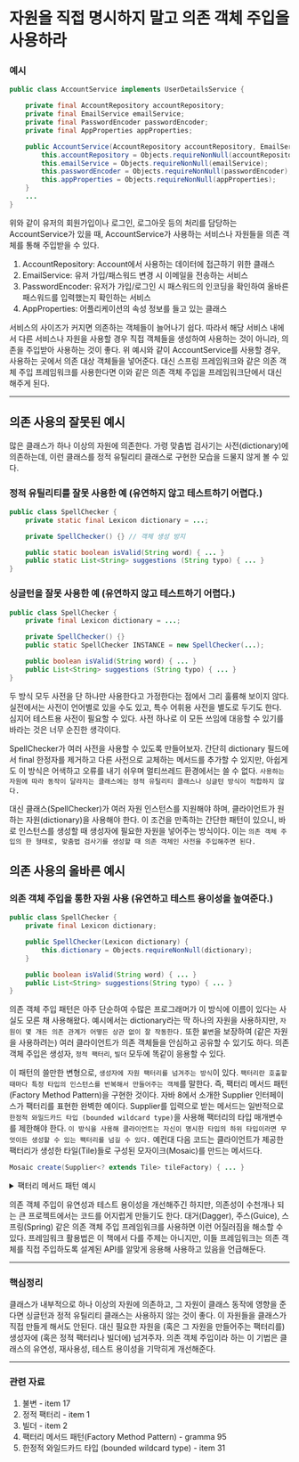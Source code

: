 # 자원을 직접 명시하지 말고 의존 객체 주입을 사용하라

### 예시

```java
public class AccountService implements UserDetailsService {

    private final AccountRepository accountRepository;
    private final EmailService emailService;
    private final PasswordEncoder passwordEncoder;
    private final AppProperties appProperties;

    public AccountService(AccountRepository accountRepository, EmailService emailService, PasswordEncoder passwordEncoder, AppProperties appProperties) {
        this.accountRepository = Objects.requireNonNull(accountRepository);
        this.emailService = Objects.requireNonNull(emailService);
        this.passwordEncoder = Objects.requireNonNull(passwordEncoder);
        this.appProperties = Objects.requireNonNull(appProperties);
    }
    ...
}
```

위와 같이 유저의 회원가입이나 로그인, 로그아웃 등의 처리를 담당하는 AccountService가 있을 때, AccountService가 사용하는 서비스나 자원들을 의존 객체를 통해 주입받을 수 있다.
1) AccountRepository: Account에서 사용하는 데이터에 접근하기 위한 클래스
2) EmailService: 유저 가입/패스워드 변경 시 이메일을 전송하는 서비스
3) PasswordEncoder: 유저가 가입/로그인 시 패스워드의 인코딩을 확인하여 올바른 패스워드를 입력했는지 확인하는 서비스
4) AppProperties: 어플리케이션의 속성 정보를 들고 있는 클래스

서비스의 사이즈가 커지면 의존하는 객체들이 늘어나기 쉽다. 따라서 해당 서비스 내에서 다른 서비스나 자원을 사용할 경우 직접  객체들을 생성하여 사용하는 것이 아니라, 의존을 주입받아 사용하는 것이 좋다. 위 예시와 같이 AccountService를 사용할 경우, 사용하는 곳에서 의존 대상 객체들을 넣어준다. 대신 스프링 프레임워크와 같은 의존 객체 주입 프레임워크를 사용한다면 이와 같은 의존 객체 주입을 프레임워크단에서 대신 해주게 된다.

---

## **의존 사용의 잘못된 예시**

많은 클래스가 하나 이상의 자원에 의존한다. 가령 맞춤법 검사기는 사전(dictionary)에 의존하는데, 이런 클래스를 정적 유틸리티 클래스로 구현한 모습을 드물지 않게 볼 수 있다.

### **정적 유틸리티를 잘못 사용한 예 (유연하지 않고 테스트하기 어렵다.)**

```java
public class SpellChecker {
    private static final Lexicon dictionary = ...;

    private SpellChecker() {} // 객체 생성 방지

    public static boolean isValid(String word) { ... }
    public static List<String> suggestions (String typo) { ... }
}
```

### **싱글턴을 잘못 사용한 예 (유연하지 않고 테스트하기 어렵다.)**

```java
public class SpellChecker {
    private final Lexicon dictionary = ...;

    private SpellChecker() {}
    public static SpellChecker INSTANCE = new SpellChecker(...);

    public boolean isValid(String word) { ... }
    public List<String> suggestions (String typo) { ... }
}
```

두 방식 모두 사전을 단 하나만 사용한다고 가정한다는 점에서 그리 훌륭해 보이지 않다. 실전에서는 사전이 언어별로 있을 수도 있고, 특수 어휘용 사전을 별도로 두기도 한다. 심지어 테스트용 사전이 필요할 수 있다. 사전 하나로 이 모든 쓰임에 대응할 수 있기를 바라는 것은 너무 순진한 생각이다.

SpellChecker가 여러 사전을 사용할 수 있도록 만들어보자. 간단히 dictionary 필드에서 final 한정자를 제거하고 다른 사전으로 교체하는 메서드를 추가할 수 있지만, 아쉽게도 이 방식은 어색하고 오류를 내기 쉬우며 멀티쓰레드 환경에서는 쓸 수 없다. `사용하는 자원에 따라 동작이 달라지는 클래스에는 정적 유틸리티 클래스나 싱글턴 방식이 적합하지 않다.`

대신 클래스(SpellChecker)가 여러 자원 인스턴스를 지원해야 하며, 클라이언트가 원하는 자원(dictionary)을 사용해야 한다. 이 조건을 만족하는 간단한 패턴이 있으니, 바로 인스턴스를 생성할 때 생성자에 필요한 자원을 넣어주는 방식이다. 이는 `의존 객체 주입의 한 형태로, 맞춤법 검사기를 생성할 때 의존 객체인 사전을 주입해주면 된다.`

## **의존 사용의 올바른 예시**

### **의존 객체 주입을 통한 자원 사용 (유연하고 테스트 용이성을 높여준다.)**
```java
public class SpellChecker {
    private final Lexicon dictionary;

    public SpellChecker(Lexicon dictionary) {
        this.dictionary = Objects.requireNonNull(dictionary);
    }

    public boolean isValid(String word) { ... }
    public List<String> suggestions(String typo) { ... }
}
```

의존 객체 주입 패턴은 아주 단순하여 수많은 프로그래머가 이 방식에 이름이 있다는 사실도 모른 채 사용해왔다. 예시에서는 dictionary라는 딱 하나의 자원을 사용하지만, `자원이 몇 개든 의존 관계가 어떻든 상관 없이 잘 작동한다.` 또한 `불변`을 보장하여 (같은 자원을 사용하려는) 여러 클라이언트가 의존 객체들을 안심하고 공유할 수 있기도 하다. 의존 객체 주입은 생성자, `정적 팩터리`, `빌더` 모두에 똑같이 응용할 수 있다.

이 패턴의 쓸만한 변형으로, `생성자에 자원 팩터리를 넘겨주는 방식`이 있다. `팩터리란 호출할 때마다 특정 타입의 인스턴스를 반복해서 만들어주는 객체`를 말한다. 즉, 팩터리 메서드 패턴(Factory Method Pattern)을 구현한 것이다. 자바 8에서 소개한 Supplier<T> 인터페이스가 팩터리를 표현한 완벽한 예이다. Supplier<T>를 입력으로 받는 메서드는 일반적으로 `한정적 와일드카드 타입 (bounded wildcard type)`을 사용해 팩터리의 타입 매개변수를 제한해야 한다. `이 방식을 사용해 클라이언트는 자신이 명시한 타입의 하위 타입이라면 무엇이든 생성할 수 있는 팩터리를 넘길 수 있다.` 예컨대 다음 코드는 클라이언트가 제공한 팩터리가 생성한 타일(Tile)들로 구성된 모자이크(Mosaic)를 만드는 메서드다.

```java
Mosaic create(Supplier<? extends Tile> tileFactory) { ... }
```

<details>
<summary>팩터리 메서드 패턴 예시</summary>
<div markdown="1">

```java
abstract class Product {
    public abstract void use();
}
```

```java
class IDCard extends Product {
    private String owner;

    public IDCard(String owner) {
        System.out.println(owner + "의 카드를 만듭니다.");
        this.owner = owner;
    }

    @Override
    public void use() {
        System.out.println(owner + "의 카드를 사용합니다.");
    }

    public String getOwner() {
        return owner;
    }
}
```

```java
abstract class Factory {
    public final Product create(String owner) {
        Product p = createProduct(owner);
        registerProduct(p);
        return p;
    }
    protected abstract Product createProduct(String owner);
    protected abstract void registerProduct(Product p);
}
```

```java
class IDCardFactory extends Factory {
    private List<String> owners = new ArrayList<>();

    @Override
    protected Product createProduct(String owner) {
        return new IDCard(owner);
    }

    @Override
    protected void registerProduct(Product p) {
        owners.add(((IDCard) p).getOwner());
    }

    public List<String> getOwners() {
        return owners;
    }
}
```

```java
Factory factory = new IDCardFactory();
Product card1 = factory.create("홍길동");
Product card2 = factory.create("이순신");
Product card3 = factory.create("강감찬");
card1.use();
card2.use();
card3.use();
```

```
홍길동의 카드를 만듭니다.
이순신의 카드를 만듭니다.
강감찬의 카드를 만듭니다.
홍길동의 카드를 사용합니다.
이순신의 카드를 사용합니다.
강감찬의 카드를 사용합니다.
```
</div>
</details>

의존 객체 주입이 유연성과 테스트 용이성을 개선해주긴 하지만, 의존성이 수천개나 되는 큰 프로젝트에서는 코드를 어지럽게 만들기도 한다. 대거(Dagger), 주스(Guice), 스프링(Spring) 같은 의존 객체 주입 프레임워크를 사용하면 이런 어질러짐을 해소할 수 있다. 프레임워크 활용법은 이 책에서 다를 주제는 아니지만, 이들 프레임워크는 의존 객체를 직접 주입하도록 설계된 API를 알맞게 응용해 사용하고 있음을 언급해둔다.

---

### 핵심정리

클래스가 내부적으로 하나 이상의 자원에 의존하고, 그 자원이 클래스 동작에 영향을 준다면 싱글턴과 정적 유틸리티 클래스는 사용하지 않는 것이 좋다. 이 자원들을 클래스가 직접 만들게 해서도 안된다. 대신 필요한 자원을 (혹은 그 자원을 만들어주는 팩터리를) 생성자에 (혹은 정적 팩터리나 빌더에) 넘겨주자. 의존 객체 주입이라 하는 이 기법은 클래스의 유연성, 재사용성, 테스트 용이성을 기막히게 개선해준다.

---

### 관련 자료

1. 불변 - item 17
2. 정적 팩터리 - item 1
3. 빌더 - item 2
4. 팩터리 메서드 패턴(Factory Method Pattern) - gramma 95
5. 한정적 와일드카드 타입 (bounded wildcard type) - item 31
